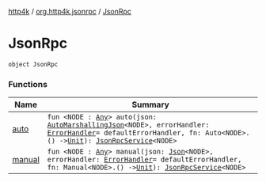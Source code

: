 [http4k](../../index.md) / [org.http4k.jsonrpc](../index.md) / [JsonRpc](./index.md)

# JsonRpc

`object JsonRpc`

### Functions

| Name | Summary |
|---|---|
| [auto](auto.md) | `fun <NODE : `[`Any`](https://kotlinlang.org/api/latest/jvm/stdlib/kotlin/-any/index.html)`> auto(json: `[`AutoMarshallingJson`](../../org.http4k.format/-auto-marshalling-json/index.md)`<NODE>, errorHandler: `[`ErrorHandler`](../-error-handler.md)` = defaultErrorHandler, fn: Auto<NODE>.() -> `[`Unit`](https://kotlinlang.org/api/latest/jvm/stdlib/kotlin/-unit/index.html)`): `[`JsonRpcService`](../-json-rpc-service/index.md)`<NODE>` |
| [manual](manual.md) | `fun <NODE : `[`Any`](https://kotlinlang.org/api/latest/jvm/stdlib/kotlin/-any/index.html)`> manual(json: `[`Json`](../../org.http4k.format/-json/index.md)`<NODE>, errorHandler: `[`ErrorHandler`](../-error-handler.md)` = defaultErrorHandler, fn: Manual<NODE>.() -> `[`Unit`](https://kotlinlang.org/api/latest/jvm/stdlib/kotlin/-unit/index.html)`): `[`JsonRpcService`](../-json-rpc-service/index.md)`<NODE>` |
